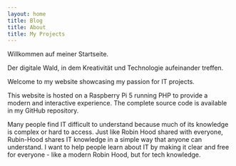 ```yaml
---
layout: home
title: Blog
title: About
title: My Projects
---
```


Willkommen auf meiner Startseite.


Der digitale Wald, in dem Kreativität und Technologie aufeinander treffen.

Welcome to my website showcasing my passion for IT projects.

This website is hosted on a Raspberry Pi 5 running PHP to provide a modern and interactive experience. The complete source code is available in my GitHub repository.

Many people find IT difficult to understand because much of its knowledge is complex or hard to access. Just like Robin Hood shared with everyone, Rubin-Hood shares IT knowledge in a simple way that anyone can understand. I want to help people learn about IT by making it clear and free for everyone - like a modern Robin Hood, but for tech knowledge.
